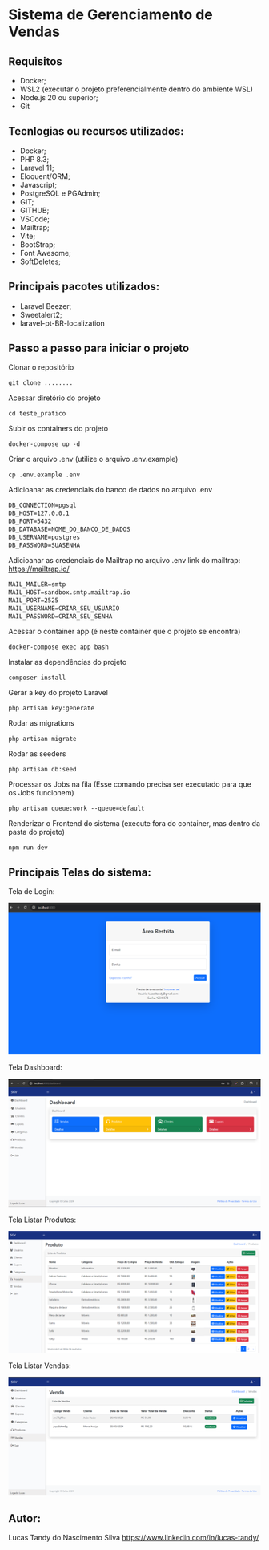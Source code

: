 # Sistema de Gerenciamento de Vendas

## Requisitos
* Docker;
* WSL2 (executar o projeto preferencialmente dentro do ambiente WSL)
* Node.js 20 ou superior;
* Git

## Tecnlogias ou recursos utilizados:
* Docker;
* PHP 8.3;
* Laravel 11;
* Eloquent/ORM;
* Javascript;
* PostgreSQL e PGAdmin;
* GIT;
* GITHUB;
* VSCode;
* Mailtrap;
* Vite;
* BootStrap;
* Font Awesome;
* SoftDeletes;

## Principais pacotes utilizados:
* Laravel Beezer;
* Sweetalert2;
* laravel-pt-BR-localization


## Passo a passo para iniciar o projeto

Clonar o repositório
```
git clone ........
```

Acessar diretório do projeto
```
cd teste_pratico
```

Subir os containers do projeto
```
docker-compose up -d
```

Criar o arquivo .env (utilize o arquivo .env.example)
```
cp .env.example .env
```

Adicioanar as credenciais do banco de dados no arquivo .env
```
DB_CONNECTION=pgsql
DB_HOST=127.0.0.1
DB_PORT=5432
DB_DATABASE=NOME_DO_BANCO_DE_DADOS
DB_USERNAME=postgres
DB_PASSWORD=SUASENHA
```

Adicioanar as credenciais do Mailtrap no arquivo .env
link do mailtrap: https://mailtrap.io/
```
MAIL_MAILER=smtp
MAIL_HOST=sandbox.smtp.mailtrap.io
MAIL_PORT=2525
MAIL_USERNAME=CRIAR_SEU_USUARIO
MAIL_PASSWORD=CRIAR_SEU_SENHA
```

Acessar o container app (é neste container que o projeto se encontra)
```
docker-compose exec app bash
```

Instalar as dependências do projeto
```
composer install
```

Gerar a key do projeto Laravel
```
php artisan key:generate
```

Rodar as migrations
```
php artisan migrate
```

Rodar as seeders
```
php artisan db:seed
```

Processar os Jobs na fila (Esse comando precisa ser executado para que os Jobs funcionem)
```
php artisan queue:work --queue=default
```

Renderizar o Frontend do sistema (execute fora do container, mas dentro da pasta do projeto)
```
npm run dev
```

## Principais Telas do sistema:

Tela de Login:

![Tela de Login](https://github.com/lucastandy/teste-tecnico-laravel/blob/main/assets/tela_login.png)

Tela Dashboard:

![Tela Dashboard](https://github.com/lucastandy/teste-tecnico-laravel/blob/main/assets/tela_dashboard.png)

Tela Listar Produtos:

![Listar Produtos](https://github.com/lucastandy/teste-tecnico-laravel/blob/main/assets/tela_listar_produtos.png)

Tela Listar Vendas:

![Listar Vendas](https://github.com/lucastandy/teste-tecnico-laravel/blob/main/assets/tela_listar_vendas.png)


## Autor:
Lucas Tandy do Nascimento Silva
 https://www.linkedin.com/in/lucas-tandy/

